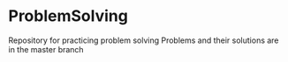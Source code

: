 # ProblemSolving
Repository for practicing problem solving
Problems and their solutions are in the master branch

